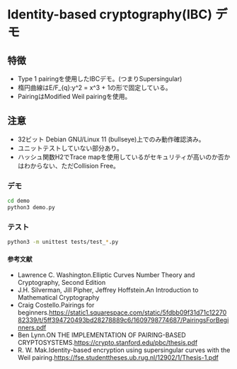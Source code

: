 # Identity-based cryptography(IBC) デモ

## 特徴
* Type 1 pairingを使用したIBCデモ。(つまりSupersingular)
* 楕円曲線はE/F_{q}:y^2 = x^3 + 1の形で固定している。
* PairingはModified Weil pairingを使用。

## 注意
* 32ビット Debian GNU/Linux 11 (bullseye)上でのみ動作確認済み。
* ユニットテストしていない部分あり。
* ハッシュ関数H2でTrace mapを使用しているがセキュリティが高いのか否かはわからない、ただCollision Free。

### デモ
```sh
cd demo
python3 demo.py
```

### テスト
```sh
python3 -m unittest tests/test_*.py
```

#### 参考文献
* Lawrence C. Washington.Elliptic Curves Number Theory and Cryptography, Second Edition
* J.H. Silverman, Jill Pipher, Jeffrey Hoffstein.An Introduction to Mathematical Cryptography
* Craig Costello.Pairings for beginners.https://static1.squarespace.com/static/5fdbb09f31d71c1227082339/t/5ff394720493bd28278889c6/1609798774687/PairingsForBeginners.pdf
* Ben Lynn.ON THE IMPLEMENTATION OF PAIRING-BASED CRYPTOSYSTEMS.https://crypto.stanford.edu/pbc/thesis.pdf
* R. W. Mak.Identity-based encryption using supersingular curves with the Weil pairing.https://fse.studenttheses.ub.rug.nl/12902/1/Thesis-1.pdf
